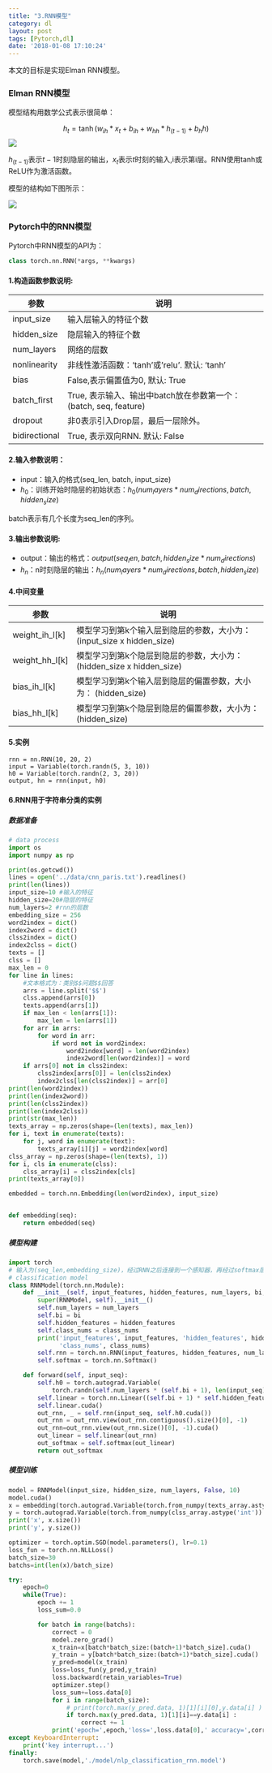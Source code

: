 ```yaml
---
title: "3.RNN模型"
category: dl
layout: post
tags: [Pytorch,dl]
date: '2018-01-08 17:10:24'
---
```



本文的目标是实现Elman RNN模型。

### Elman RNN模型
模型结构用数学公式表示很简单：

$$h_t=\tanh(w_{ih}*x_t+b_{ih}+w_{hh}*h_{(t-1)}+b_hh)$$
![](./imgs/elman_rnn.png)

$h_{(t-1)}$表示$t-1$时刻隐层的输出，$x_t$表示$t$时刻的输入,i表示第i层。RNN使用tanh或ReLU作为激活函数。

模型的结构如下图所示：

![](/imgs/rnn.png)

### Pytorch中的RNN模型

Pytorch中RNN模型的API为：
```python
class torch.nn.RNN(*args, **kwargs)
```
#### 1.构造函数参数说明:	

|参数|说明|
|-|-|
|input_size|输入层输入的特征个数|
|hidden_size|隐层输入的特征个数|
|num_layers|网络的层数|
|nonlinearity|非线性激活函数：‘tanh’或’relu’. 默认: ‘tanh’|
|bias|False,表示偏置值为0, 默认: True|
|batch_first|True, 表示输入、输出中batch放在参数第一个：(batch, seq, feature)|
|dropout|非0表示引入Drop层，最后一层除外。|
|bidirectional|True, 表示双向RNN. 默认: False|


#### 2.输入参数说明：

- input：输入的格式(seq_len, batch, input_size)
- $h_0$：训练开始时隐层的初始状态：$h_0 (num_layers * num_directions, batch, hidden_size)$

batch表示有几个长度为seq_len的序列。

#### 3.输出参数说明: 

- output：输出的格式：$output(seq_len, batch,  hidden_size* num_directions)$
- $h_n$：n时刻隐层的输出：$h_n (num_layers * num_directions, batch, hidden_size)$


#### 4.中间变量

|参数|说明|
|-|-|
|weight_ih_l[k]|模型学习到第k个输入层到隐层的参数，大小为：(input_size x hidden_size)|
|weight_hh_l[k]|模型学习到第k个隐层到隐层的参数，大小为：(hidden_size x hidden_size)|
|bias_ih_l[k]|模型学习到第k个输入层到隐层的偏置参数，大小为： (hidden_size)|
|bias_hh_l[k]|模型学习到第k个隐层到隐层的偏置参数，大小为： (hidden_size)|

#### 5.实例

```
rnn = nn.RNN(10, 20, 2)
input = Variable(torch.randn(5, 3, 10))
h0 = Variable(torch.randn(2, 3, 20))
output, hn = rnn(input, h0)
```


#### 6.RNN用于字符串分类的实例


##### 数据准备
```python
# data process
import os
import numpy as np

print(os.getcwd())
lines = open('../data/cnn_paris.txt').readlines()
print(len(lines))
input_size=10 #输入的特征
hidden_size=20#隐层的特征
num_layers=2 #rnn的层数
embedding_size = 256
word2index = dict()
index2word = dict()
clss2index = dict()
index2clss = dict()
texts = []
clss = []
max_len = 0
for line in lines:
    #文本格式为：类别$$问题$$回答
    arrs = line.split('$$')
    clss.append(arrs[0])
    texts.append(arrs[1])
    if max_len < len(arrs[1]):
        max_len = len(arrs[1])
    for arr in arrs:
        for word in arr:
            if word not in word2index:
                word2index[word] = len(word2index)
                index2word[len(word2index)] = word
    if arrs[0] not in clss2index:
        clss2index[arrs[0]] = len(clss2index)
        index2clss[len(clss2index)] = arr[0]
print(len(word2index))
print(len(index2word))
print(len(clss2index))
print(len(index2clss))
print(str(max_len))
texts_array = np.zeros(shape=(len(texts), max_len))
for i, text in enumerate(texts):
    for j, word in enumerate(text):
        texts_array[i][j] = word2index[word]
clss_array = np.zeros(shape=(len(texts), 1))
for i, cls in enumerate(clss):
    clss_array[i] = clss2index[cls]
print(texts_array[0])

embedded = torch.nn.Embedding(len(word2index), input_size)


def embedding(seq):
    return embedded(seq)
```
##### 模型构建
```python
import torch
# 输入为(seq_len,embedding_size)，经过RNN之后连接到一个感知器，再经过softmax层输出分类结果
# classification model
class RNNModel(torch.nn.Module):
    def __init__(self, input_features, hidden_features, num_layers, bi, class_nums):
        super(RNNModel, self).__init__()
        self.num_layers = num_layers
        self.bi = bi
        self.hidden_features = hidden_features
        self.class_nums = class_nums
        print('input_features', input_features, 'hidden_features', hidden_features, 'num_layers', num_layers, bi,
              'class_nums', class_nums)
        self.rnn = torch.nn.RNN(input_features, hidden_features, num_layers, bidirectional=bi, batch_first=True,dropout=0.2)
        self.softmax = torch.nn.Softmax()

    def forward(self, input_seq):
        self.h0 = torch.autograd.Variable(
            torch.randn(self.num_layers * (self.bi + 1), len(input_seq), self.hidden_features))
        self.linear = torch.nn.Linear((self.bi + 1) * self.hidden_features * input_seq.size()[1], self.class_nums)
        self.linear.cuda()
        out_rnn, _ = self.rnn(input_seq, self.h0.cuda())
        out_rnn = out_rnn.view(out_rnn.contiguous().size()[0], -1)
        out_rnn=out_rnn.view(out_rnn.size()[0], -1).cuda()
        out_linear = self.linear(out_rnn)
        out_softmax = self.softmax(out_linear)
        return out_softmax
```


##### 模型训练
```python
model = RNNModel(input_size, hidden_size, num_layers, False, 10)
model.cuda()
x = embedding(torch.autograd.Variable(torch.from_numpy(texts_array.astype('int')).view(len(texts_array), max_len)))
y = torch.autograd.Variable(torch.from_numpy(clss_array.astype('int')).view(len(clss_array)), requires_grad=False)
print('x', x.size())
print('y', y.size())

optimizer = torch.optim.SGD(model.parameters(), lr=0.1)
loss_fun = torch.nn.NLLLoss()
batch_size=30
batchs=int(len(x)/batch_size)

try:
    epoch=0
    while(True):
        epoch += 1
        loss_sum=0.0

        for batch in range(batchs):
            correct = 0
            model.zero_grad()
            x_train=x[batch*batch_size:(batch+1)*batch_size].cuda()
            y_train = y[batch*batch_size:(batch+1)*batch_size].cuda()
            y_pred=model(x_train)
            loss=loss_fun(y_pred,y_train)
            loss.backward(retain_variables=True)
            optimizer.step()
            loss_sum+=loss.data[0]
            for i in range(batch_size):
                # print(torch.max(y_pred.data, 1)[1][i][0],y.data[i] )
                if torch.max(y_pred.data, 1)[1][i]==y.data[i] :
                    correct += 1
            print('epoch=',epoch,'loss=',loss.data[0],' accuracy=',correct/batch_size)
except KeyboardInterrupt:
    print('key interrupt...')
finally:
    torch.save(model,'./model/nlp_classification_rnn.model')
```
